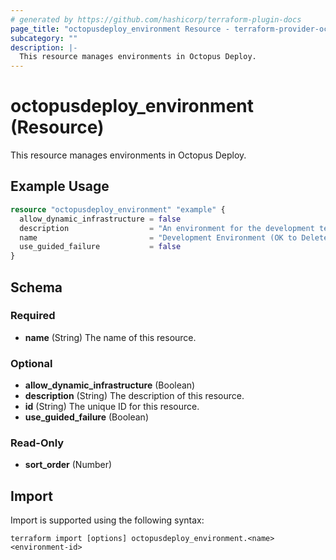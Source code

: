 ```yaml
---
# generated by https://github.com/hashicorp/terraform-plugin-docs
page_title: "octopusdeploy_environment Resource - terraform-provider-octopusdeploy"
subcategory: ""
description: |-
  This resource manages environments in Octopus Deploy.
---
```


# octopusdeploy_environment (Resource)

This resource manages environments in Octopus Deploy.

## Example Usage

```terraform
resource "octopusdeploy_environment" "example" {
  allow_dynamic_infrastructure = false
  description                  = "An environment for the development team."
  name                         = "Development Environment (OK to Delete)"
  use_guided_failure           = false
}
```

<!-- schema generated by tfplugindocs -->
## Schema

### Required

- **name** (String) The name of this resource.

### Optional

- **allow_dynamic_infrastructure** (Boolean)
- **description** (String) The description of this resource.
- **id** (String) The unique ID for this resource.
- **use_guided_failure** (Boolean)

### Read-Only

- **sort_order** (Number)

## Import

Import is supported using the following syntax:

```shell
terraform import [options] octopusdeploy_environment.<name> <environment-id>
```
